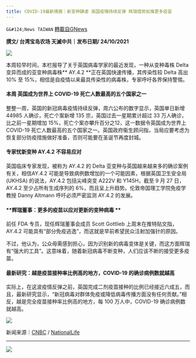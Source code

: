 ```yaml
---
title: COVID-19最新情报｜新变种肆虐 英国疫情持续反弹 辉瑞借势拟推更多疫苗
---
```

`G&#124;News TAIWAN` [轉載自GNews](https://gnews.org/zh-hans/1614136/)

**撰文/ 台湾宝岛农场 天滅中共｜发布日期/ 24/10/2021**

![](https://assets.gnews.org/wp-content/uploads/2021/10/2222_0.jpg)

本周较早时间，本栏报导了关于英国病毒学家的最近发现，一种从变种毒株 Delta 变异而成的亚变种病毒株** AY.4.2 **正在英国快速传播，其传染性较 Delta 高出 10% 至 15%，相信是自疫情以来最具传染性的病毒株，专家呼吁各界保持警惕。

#### **本周 英国成为世界上 COVID-19 死亡人数最高的五个国家之一**

整整一周，英国的新冠病毒疫情持续反弹，周六公布的数字显示，英国单日新增 44985 人确诊，死亡个案新增 135 宗，英国过去一星期累计超过 33 万人确诊，比之前一星期增加 15%，死亡个案亦攀升百分之12，这一数据令英国成为世界上 COVID-19 死亡人数最高的五个国家之一。英国政府衞生顾问指，当局应要考虑为恢复部分防疫措施做好准备，否则可能要在圣诞节再度封城。

#### **专家忧新变种 AY.4.2 不容易应对**

英国临床专家发现，被称为 AY.4.2 的 Delta 亚变种与英国越来越来多的确诊案例有关，相信AY.4.2 可能是导致病例数增加的一个可能因素，根据英国卫生安全局(UKHSA) 的说法，AY.4.2 包括尖峰突变 A222V 和 Y145H，截至 9 月 27 日，AY.4.2 至少占所有生成序列的 6%，而且呈上升趋势。伦敦帝国理工学院免疫学教授 Danny Altmann 呼吁必须严密监测 AY.4.2 的发展。

#### **辉瑞董事：更多的疫苗以应对更新的变种病毒 **

前任 FDA 专员，现任辉瑞董事会成员 Scott Gottlieb 上周末在推特贴文指，AY.4.2 可能具有“部分免疫逃逸”，而这就是早前希望民众注射加强针的原因。

不过，他认为，公众毋需感到担心，因为识别新的病毒变体是关键，而这方面辉瑞有“强大的工具”。这意味着，随着新冠病毒不断变种，人们应该不断的接受更多疫苗。

#### **最新研究：越是疫苗接种率比例高的地方，COVID-19 的确诊病例数就越高**

实际上，在这波疫情反弹之前，英国完成二剂疫苗接种的比例已经接近六成五，而且，最新研究显示，“新冠病毒对群体免疫或降低病毒传播方面没有任何贡献。”相反，越是完全疫苗接种率比例高的地方，每 100 万人中，COVID-19 确诊病例数就越高。

![](https://assets.gnews.org/wp-content/uploads/2021/10/15-5.jpg)

新闻来源｜[CNBC](https://www.cnbc.com/2021/10/20/uk-doctors-call-for-return-of-covid-restrictions-new-mutation-watched.html)  / [NationalLife](https://nationalfile.com/pfizer-board-member-reveals-new-ay-4-covid-delta-plus-variant-which-could-require-even-more-vaccines/)

* * *
![](https://assets.gnews.org/wp-content/uploads/2021/10/Papercut-Style-Banner_2-1.jpg)
